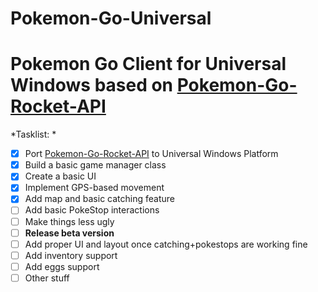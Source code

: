 # Pokemon-Go-Universal

# Pokemon Go Client for Universal Windows based on [Pokemon-Go-Rocket-API](https://github.com/FeroxRev/Pokemon-Go-Rocket-API) #

*Tasklist: *

- [x] Port [Pokemon-Go-Rocket-API](https://github.com/FeroxRev/Pokemon-Go-Rocket-API) to Universal Windows Platform
- [x] Build a basic game manager class 
- [x] Create a basic UI
- [x] Implement GPS-based movement
- [x] Add map and basic catching feature
- [ ] Add basic PokeStop interactions
- [ ] Make things less ugly
- [ ] **Release beta version**
- [ ] Add proper UI and layout once catching+pokestops are working fine
- [ ] Add inventory support
- [ ] Add eggs support
- [ ] Other stuff
